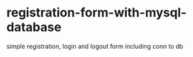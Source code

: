 # registration-form-with-mysql-database
simple registration, login and logout form including conn to db 
